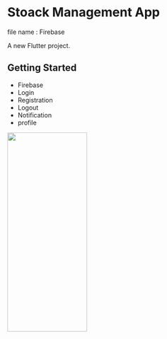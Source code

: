 # Stoack Management App

file name : Firebase

A new Flutter project.

## Getting Started
- Firebase
- Login
- Registration
- Logout
- Notification
- profile


<p>
   <img src= "https://github.com/user-attachments/assets/64d9cdff-bf79-4fd0-a310-636c0d36cb4a" height="450", width="180">
</p>
